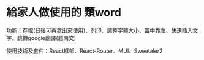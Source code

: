 # 給家人做使用的 類word

功能：存檔(日後可再拿出來使用)、列印、調整字體大小、置中靠左、快速插入文字、跳轉google翻譯(越南文)

使用技術及套件：React框架、React-Router、MUI、Sweetaler2
